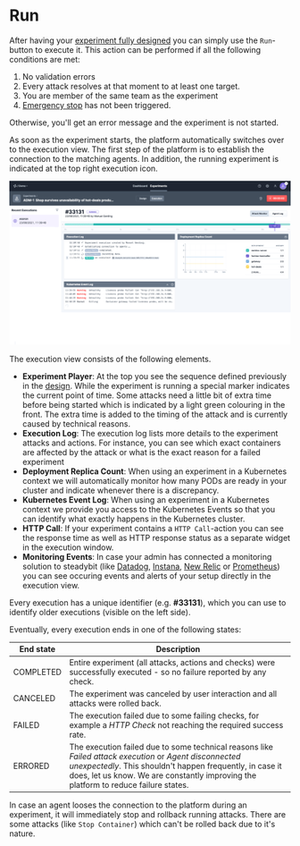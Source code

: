 # Run

After having your [experiment fully designed](./) you can simply use the `Run`-button to execute it. This action can be performed if all the following conditions are met:

1. No validation errors
2. Every attack resolves at that moment to at least one target.
3. You are member of the same team as the experiment
4. [Emergency stop](./#Emergency-Stop) has not been triggered.

Otherwise, you'll get an error message and the experiment is not started.

As soon as the experiment starts, the platform automatically switches over to the execution view. The first step of the platform is to establish the connection to the matching agents. In addition, the running experiment is indicated at the top right execution icon.

![Experiment Execution View](<../../quick-start/run-experiment-run2 (8).png>)

The execution view consists of the following elements.

* **Experiment Player**: At the top you see the sequence defined previously in the [design](./#design). While the experiment is running a special marker indicates the current point of time. Some attacks need a little bit of extra time before being started which is indicated by a light green colouring in the front. The extra time is added to the timing of the attack and is currently caused by technical reasons.
* **Execution Log**: The execution log lists more details to the experiment attacks and actions. For instance, you can see which exact containers are affected by the attack or what is the exact reason for a failed experiment
* **Deployment Replica Count**: When using an experiment in a Kubernetes context we will automatically monitor how many PODs are ready in your cluster and indicate whenever there is a discrepancy.
* **Kubernetes Event Log**: When using an experiment in a Kubernetes context we provide you access to the Kubernetes Events so that you can identify what exactly happens in the Kubernetes cluster.
* **HTTP Call**: If your experiment contains a `HTTP Call`-action you can see the response time as well as HTTP response status as a separate widget in the execution window.
* **Monitoring Events**: In case your admin has connected a monitoring solution to steadybit (like [Datadog](../../install-and-configure/configure-monitoring/datadog.md), [Instana](../../integrate-with-steadybit/monitoring/instana.md), [New Relic](../../integrate-with-steadybit/monitoring/newrelic.md) or [Prometheus](../../integrate-with-steadybit/monitoring/prometheus.md)) you can see occuring events and alerts of your setup directly in the execution view.

Every execution has a unique identifier (e.g. **#33131**), which you can use to identify older executions (visible on the left side).

Eventually, every execution ends in one of the following states:

| End state | Description                                                                                                                                                                                                                                                |
| --------- | ---------------------------------------------------------------------------------------------------------------------------------------------------------------------------------------------------------------------------------------------------------- |
| COMPLETED | Entire experiment (all attacks, actions and checks) were successfully executed - so no failure reported by any check.                                                                                                                                      |
| CANCELED  | The experiment was canceled by user interaction and all attacks were rolled back.                                                                                                                                                                          |
| FAILED    | The execution failed due to some failing checks, for example a _HTTP Check_ not reaching the required success rate.                                                                                                                                        |
| ERRORED   | The execution failed due to some technical reasons like _Failed attack execution_ or _Agent disconnected unexpectedly_. This shouldn't happen frequently, in case it does, let us know. We are constantly improving the platform to reduce failure states. |

In case an agent looses the connection to the platform during an experiment, it will immediately stop and rollback running attacks. There are some attacks (like `Stop Container`) which can't be rolled back due to it's nature.
